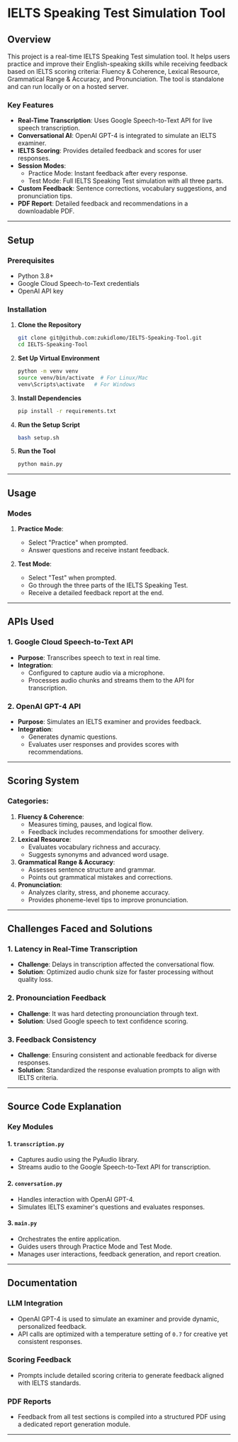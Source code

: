 # IELTS Speaking Test Simulation Tool

## Overview
This project is a real-time IELTS Speaking Test simulation tool. It helps users practice and improve their English-speaking skills while receiving feedback based on IELTS scoring criteria: Fluency & Coherence, Lexical Resource, Grammatical Range & Accuracy, and Pronunciation. The tool is standalone and can run locally or on a hosted server.

### Key Features
- **Real-Time Transcription**: Uses Google Speech-to-Text API for live speech transcription.
- **Conversational AI**: OpenAI GPT-4 is integrated to simulate an IELTS examiner.
- **IELTS Scoring**: Provides detailed feedback and scores for user responses.
- **Session Modes**:
  - Practice Mode: Instant feedback after every response.
  - Test Mode: Full IELTS Speaking Test simulation with all three parts.
- **Custom Feedback**: Sentence corrections, vocabulary suggestions, and pronunciation tips.
- **PDF Report**: Detailed feedback and recommendations in a downloadable PDF.

---

## Setup

### Prerequisites
- Python 3.8+
- Google Cloud Speech-to-Text credentials
- OpenAI API key

### Installation

1. **Clone the Repository**
   ```bash
   git clone git@github.com:zukidlomo/IELTS-Speaking-Tool.git
   cd IELTS-Speaking-Tool
   ```

2. **Set Up Virtual Environment**
   ```bash
   python -m venv venv
   source venv/bin/activate  # For Linux/Mac
   venv\Scripts\activate   # For Windows
   ```

3. **Install Dependencies**
   ```bash
   pip install -r requirements.txt
   ```

4. **Run the Setup Script**
   ```bash
   bash setup.sh
   ```

5. **Run the Tool**
   ```bash
   python main.py
   ```

---

## Usage

### Modes
1. **Practice Mode**:
   - Select "Practice" when prompted.
   - Answer questions and receive instant feedback.

2. **Test Mode**:
   - Select "Test" when prompted.
   - Go through the three parts of the IELTS Speaking Test.
   - Receive a detailed feedback report at the end.

---

## APIs Used

### 1. Google Cloud Speech-to-Text API
- **Purpose**: Transcribes speech to text in real time.
- **Integration**:
  - Configured to capture audio via a microphone.
  - Processes audio chunks and streams them to the API for transcription.

### 2. OpenAI GPT-4 API
- **Purpose**: Simulates an IELTS examiner and provides feedback.
- **Integration**:
  - Generates dynamic questions.
  - Evaluates user responses and provides scores with recommendations.

---

## Scoring System
### Categories:
1. **Fluency & Coherence**:
   - Measures timing, pauses, and logical flow.
   - Feedback includes recommendations for smoother delivery.
2. **Lexical Resource**:
   - Evaluates vocabulary richness and accuracy.
   - Suggests synonyms and advanced word usage.
3. **Grammatical Range & Accuracy**:
   - Assesses sentence structure and grammar.
   - Points out grammatical mistakes and corrections.
4. **Pronunciation**:
   - Analyzes clarity, stress, and phoneme accuracy.
   - Provides phoneme-level tips to improve pronunciation.

---

## Challenges Faced and Solutions

### 1. **Latency in Real-Time Transcription**
   - **Challenge**: Delays in transcription affected the conversational flow.
   - **Solution**: Optimized audio chunk size for faster processing without quality loss.

### 2. **Pronounciation Feedback**
   - **Challenge**: It was hard detecting pronounciation through text.
   - **Solution**: Used Google speech to text confidence scoring.

### 3. **Feedback Consistency**
   - **Challenge**: Ensuring consistent and actionable feedback for diverse responses.
   - **Solution**: Standardized the response evaluation prompts to align with IELTS criteria.

---

## Source Code Explanation

### Key Modules

#### 1. **`transcription.py`**
- Captures audio using the PyAudio library.
- Streams audio to the Google Speech-to-Text API for transcription.

#### 2. **`conversation.py`**
- Handles interaction with OpenAI GPT-4.
- Simulates IELTS examiner's questions and evaluates responses.

#### 3. **`main.py`**
- Orchestrates the entire application.
- Guides users through Practice Mode and Test Mode.
- Manages user interactions, feedback generation, and report creation.

---

## Documentation

### LLM Integration
- OpenAI GPT-4 is used to simulate an examiner and provide dynamic, personalized feedback.
- API calls are optimized with a temperature setting of `0.7` for creative yet consistent responses.

### Scoring Feedback
- Prompts include detailed scoring criteria to generate feedback aligned with IELTS standards.

### PDF Reports
- Feedback from all test sections is compiled into a structured PDF using a dedicated report generation module.

---



